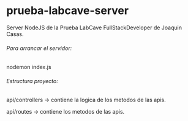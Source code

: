 # prueba-labcave-server
Server NodeJS de la Prueba LabCave FullStackDeveloper de Joaquin Casas.

###### Para arrancar el servidor:
nodemon index.js

###### Estructura proyecto:
api/controllers -> contiene la logica de los metodos de las apis.

api/routes      -> contiene los metodos de las apis.
